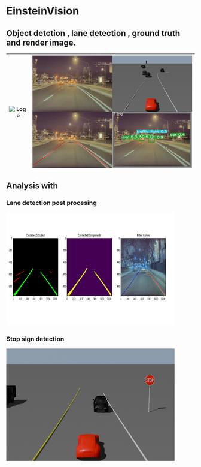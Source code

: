 ﻿# EinsteinVision

<!-- ![Project Output](./NeRF/test_gif.gif) -->
<!-- <img src="./NeRF/test_gif.gif" width="500" height="600"> -->
<!-- <img align="left" src="./NeRF/test_gif.gif" width="49%">
<img align="right" src="./sfm_p/Phase1/outputs/Registered camera poses with nonlinear PnP2.png" width="50%"> -->
<!-- <p float="left"> -->
  
<!--   <img src="./NeRF/test_gif.gif" width="400" />
  <img src="./sfm_p/Phase1/outputs/Registered camera poses with nonlinear PnP2.png" width="400" /> 
</p> -->

## Object detction , lane detection , ground truth and render image.
| <img src="./Results/com_gif.gif" alt="Logo" width="450" height="300"> | <img src="./Results/2.png" alt="Logo" width="450" height="300"> |
|:--:|:---:|




## Analysis with   
  ###   Lane detection post procesing 
<img src="./Results/lane_post_processing1.jpg" alt="Logo" width="450" height="300"> 

  ###   Stop sign detection
<img src="./Results/All_s8_409.png" alt="Logo" width="450" height="300">
